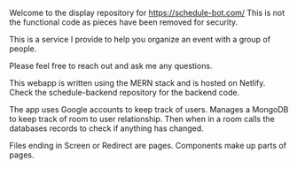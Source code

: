 Welcome to the display repository for https://schedule-bot.com/
This is not the functional code as pieces have been removed for security.

This is a service I provide to help you organize an event with a group of people.

Please feel free to reach out and ask me any questions.

This webapp is written using the MERN stack and is hosted on Netlify. Check the schedule-backend repository for the backend code.

The app uses Google accounts to keep track of users. Manages a MongoDB to keep track of room to user relationship. Then when in a room calls the databases records to check if anything has changed.

Files ending in Screen or Redirect are pages. Components make up parts of pages.
